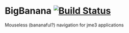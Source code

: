 # BigBanana [![Build Status](https://travis-ci.org/Pesegato/BigBanana.svg?branch=master)](https://travis-ci.org/Pesegato/BigBanana)
Mouseless (bananaful?) navigation for jme3 applications
